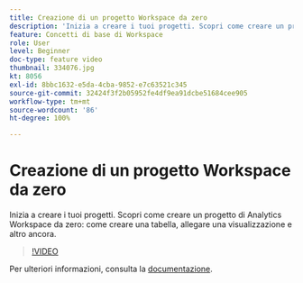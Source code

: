 ```yaml
---
title: Creazione di un progetto Workspace da zero
description: 'Inizia a creare i tuoi progetti. Scopri come creare un progetto di Analytics Workspace da zero: come creare una tabella, allegare una visualizzazione e altro ancora.'
feature: Concetti di base di Workspace
role: User
level: Beginner
doc-type: feature video
thumbnail: 334076.jpg
kt: 8056
exl-id: 8bbc1632-e5da-4cba-9852-e7c63521c345
source-git-commit: 32424f3f2b05952fe4df9ea91dcbe51684cee905
workflow-type: tm+mt
source-wordcount: '86'
ht-degree: 100%

---
```


# Creazione di un progetto Workspace da zero

Inizia a creare i tuoi progetti. Scopri come creare un progetto di Analytics Workspace da zero: come creare una tabella, allegare una visualizzazione e altro ancora.

>[!VIDEO](https://video.tv.adobe.com/v/334076/?quality=12&learn=on)

Per ulteriori informazioni, consulta la [documentazione](https://experienceleague.adobe.com/docs/analytics/analyze/analysis-workspace/home.html?lang=it).
